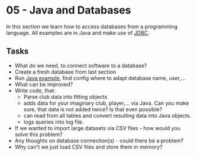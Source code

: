 # 05 - Java and Databases

In this section we learn how to access databases from a programming language. All examples are in Java and make use of [JDBC](https://en.wikipedia.org/wiki/Java_Database_Connectivity#:~:text=Java%20Database%20Connectivity%20(JDBC)%20is,client%20may%20access%20a%20database.).

## Tasks

* What do we need, to connect software to a database?
* Create a fresh database from last section
* Run [Java example](src/main/java/de/starwit/App.java), find config where to adapt database name, user,...
* What can be improved?
* Write code, that:
    * Parse club data into fitting objects
    * adds data for your imaginary club, player,... via Java. Can you make sure, that data is not added twice? Is that even possible?
    * can read from all tables and convert resulting data into Java objects.
    * logs queries into log file.
* If we wanted to import large datasets via CSV files - how would you solve this problem?
* Any thoughts on database connection(s) - could there be a problem?
* Why can't we just load CSV files and store them in memory?

